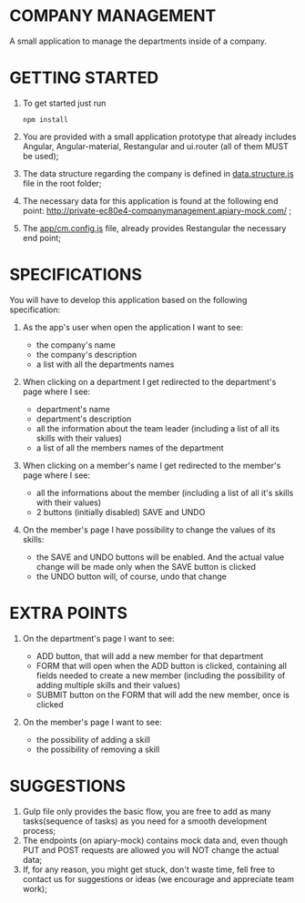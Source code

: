 # COMPANY MANAGEMENT

A small application to manage the departments inside of a company.

# GETTING STARTED

1. To get started just run
    ```
    npm install
    ```

2. You are provided with a small application prototype that already includes Angular, Angular-material, Restangular and ui.router (all of them MUST be used);

3. The data structure regarding the company is defined in [data.structure.js](data.structure.js) file in the root folder;

4. The necessary data for this application is found at the following end point: http://private-ec80e4-companymanagement.apiary-mock.com/ ;

5. The [app/cm.config.js](cm.config.js) file, already provides Restangular the necessary end point;


# SPECIFICATIONS

You will have to develop this application based on the following specification:

1. As the app's user when open the application I want to see:
	- the company's name
	- the company's	description
	- a list with all the departments names

2. When clicking on a department I get redirected to the department's page where I see:
	- department's name
	- department's description
	- all the information about the team leader (including a list of all its skills with their values)
	- a list of all the members names of the department

3. When clicking on a member's name I get redirected to the member's page where I see:
	- all the informations about the member (including a list of all it's skills with their values)
	- 2 buttons (initially disabled) SAVE and UNDO

4. On the member's page I have possibility to change the values of its skills:
    - the SAVE and UNDO buttons will be enabled. And the actual value change will be made only when the SAVE button is clicked
    - the UNDO button will, of course, undo that change


# EXTRA POINTS

1. On the department's page I want to see:
    * ADD button, that will add a new member for that department
    * FORM that will open when the ADD button is clicked, containing all fields needed to create a new member (including the possibility of adding multiple skills and their values)
    * SUBMIT button on the FORM that will add the new member, once is clicked

2. On the member's page I want to see:
	* the possibility of adding a skill
	* the possibility of removing a skill

# SUGGESTIONS

1. Gulp file only provides the basic flow, you are free to add as many tasks(sequence of tasks) as you need for a smooth development process;
2. The endpoints (on apiary-mock) contains mock data and, even though PUT and POST requests are allowed you will NOT change the actual data;
3. If, for any reason, you might get stuck, don't waste time, fell free to contact us for suggestions or ideas (we encourage and appreciate team work);